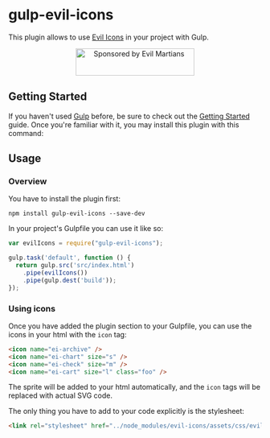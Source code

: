 # gulp-evil-icons

This plugin allows to use [Evil Icons] in your project with Gulp.

[Evil Icons]: http://evil-icons.io


<p align="center"><a href="https://evilmartians.com/">
<img src="https://evilmartians.com/badges/sponsored-by-evil-martians.svg" alt="Sponsored by Evil Martians" width="236" height="54">
</a></p>

## Getting Started

If you haven't used [Gulp](http://gulpjs.com) before, be sure to check out
the [Getting Started](https://github.com/gulpjs/gulp/blob/master/docs/getting-started.md) guide.
Once you're familiar with it, you may install this plugin with this command:


## Usage

### Overview
You have to install the plugin first:

```shell
npm install gulp-evil-icons --save-dev
```

In your project's Gulpfile you can use it like so:

```js
var evilIcons = require("gulp-evil-icons");

gulp.task('default', function () {
  return gulp.src('src/index.html')
    .pipe(evilIcons())
    .pipe(gulp.dest('build'));
});
```

### Using icons
Once you have added the plugin section to your Gulpfile, you can use
the icons in your html with the `icon` tag:

```html
<icon name="ei-archive" />
<icon name="ei-chart" size="s" />
<icon name="ei-check" size="m" />
<icon name="ei-cart" size="l" class="foo" />
```

The sprite will be added to your html automatically, and the `icon` tags will
be replaced with actual SVG code.

The only thing you have to add to your code explicitly is the stylesheet:
```html
<link rel="stylesheet" href="../node_modules/evil-icons/assets/css/evil-icons.css">
```


